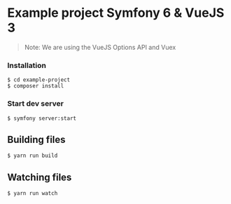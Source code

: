 # Example project Symfony 6 & VueJS 3

> Note: We are using the VueJS Options API and Vuex



### Installation

```
$ cd example-project
$ composer install
```

### Start dev server

```
$ symfony server:start
```

## Building files
```
$ yarn run build
```

## Watching files
```
$ yarn run watch
```

